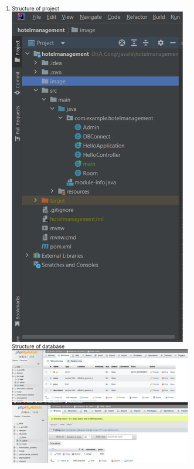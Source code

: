 1. Structure of project<br>
![](https://github.com/congbio/Javafx/blob/main/images/folderstructure.png)
Structure of database <br>
![](https://github.com/congbio/Javafx/blob/main/images/dataphpadmin.png)
![](https://github.com/congbio/Javafx/blob/main/images/dataadmin.png)
